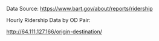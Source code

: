 Data Source:
https://www.bart.gov/about/reports/ridership


Hourly Ridership Data by OD Pair:

http://64.111.127.166/origin-destination/
